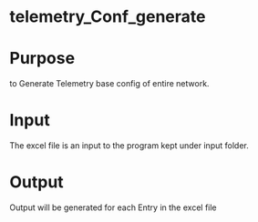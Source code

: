 # telemetry_Conf_generate
# Purpose
to Generate Telemetry base config of entire network.
# Input
The excel file is an input to the program kept under input folder.
# Output
Output will be generated for each Entry in the excel file

